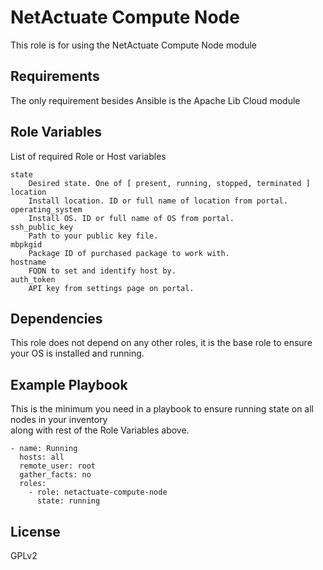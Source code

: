 NetActuate Compute Node
=========

This role is for using the NetActuate Compute Node module

Requirements
------------

The only requirement besides Ansible is the Apache Lib Cloud module


Role Variables
--------------

List of required Role or Host variables

	state
		Desired state. One of [ present, running, stopped, terminated ]
	location
		Install location. ID or full name of location from portal.
	operating_system
		Install OS. ID or full name of OS from portal.
	ssh_public_key
		Path to your public key file.
	mbpkgid
		Package ID of purchased package to work with.
	hostname
		FQDN to set and identify host by.
	auth_token
		API key from settings page on portal.

Dependencies
------------

This role does not depend on any other roles, it is the base role to ensure your OS is installed and running.

Example Playbook
----------------

This is the minimum you need in a playbook to ensure running state on all nodes in your inventory  
along with rest of the Role Variables above.


	- name: Running
	  hosts: all
	  remote_user: root
	  gather_facts: no
	  roles:
		- role: netactuate-compute-node
		  state: running

License
-------

GPLv2
